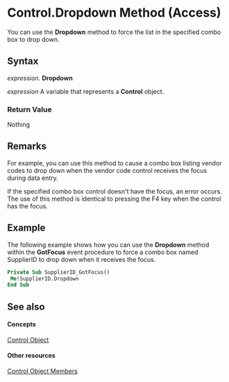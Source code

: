 
# Control.Dropdown Method (Access)

You can use the  **Dropdown** method to force the list in the specified combo box to drop down.


## Syntax

 _expression_. **Dropdown**

 _expression_ A variable that represents a **Control** object.


### Return Value

Nothing


## Remarks

For example, you can use this method to cause a combo box listing vendor codes to drop down when the vendor code control receives the focus during data entry.

If the specified combo box control doesn't have the focus, an error occurs. The use of this method is identical to pressing the F4 key when the control has the focus.


## Example

The following example shows how you can use the  **Dropdown** method within the **GotFocus** event procedure to force a combo box named SupplierID to drop down when it receives the focus.


```vb
Private Sub SupplierID_GotFocus() 
 Me!SupplierID.Dropdown 
End Sub
```


## See also


#### Concepts


[Control Object](ce2362e5-4390-590e-06c0-6f27e8d988cd.md)
#### Other resources


[Control Object Members](c6f2ed0f-f8e1-d56e-22a5-a365b64b7754.md)